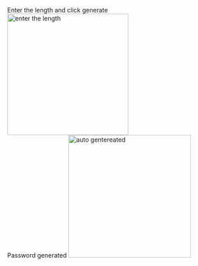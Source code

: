 Enter the length and click generate <img width="278" alt="enter the length" src="https://github.com/user-attachments/assets/79d70de0-aee3-4186-9a3b-95d99f3867c2"><br>
Password generated <img width="281" alt="auto gentereated" src="https://github.com/user-attachments/assets/392fd59c-dc39-4a5c-bcab-9ee40f8577dd">

